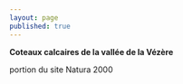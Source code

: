 ```yaml
---
layout: page
published: true
---
```


**Coteaux calcaires de la vallée de la Vézère**

portion du site Natura 2000
